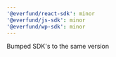 ```yaml
---
'@everfund/react-sdk': minor
'@everfund/js-sdk': minor
'@everfund/wp-sdk': minor
---
```


Bumped SDK's to the same version
